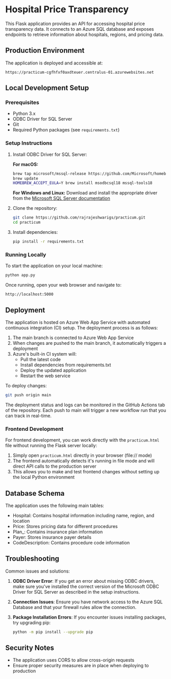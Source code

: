 # Hospital Price Transparency

This Flask application provides an API for accessing hospital price transparency data. It connects to an Azure SQL database and exposes endpoints to retrieve information about hospitals, regions, and pricing data.

## Production Environment

The application is deployed and accessible at:
```
https://practicum-cgfhfxf0axdteuer.centralus-01.azurewebsites.net
```

## Local Development Setup

### Prerequisites

- Python 3.x
- ODBC Driver for SQL Server
- Git
- Required Python packages (see `requirements.txt`)

### Setup Instructions

1. Install ODBC Driver for SQL Server:

   **For macOS:**
   ```bash
   brew tap microsoft/mssql-release https://github.com/Microsoft/homebrew-mssql-release
   brew update
   HOMEBREW_ACCEPT_EULA=Y brew install msodbcsql18 mssql-tools18
   ```
   
   **For Windows and Linux:**
   Download and install the appropriate driver from the [Microsoft SQL Server documentation](https://learn.microsoft.com/en-us/sql/connect/odbc/download-odbc-driver-for-sql-server)

2. Clone the repository:
   ```bash
   git clone https://github.com/rajrajeshwarigs/practicum.git
   cd practicum
   ```

3. Install dependencies:
   ```bash
   pip install -r requirements.txt
   ```

### Running Locally

To start the application on your local machine:

```bash
python app.py
```

Once running, open your web browser and navigate to:
```
http://localhost:5000
```

## Deployment

The application is hosted on Azure Web App Service with automated continuous integration (CI) setup. The deployment process is as follows:

1. The main branch is connected to Azure Web App Service
2. When changes are pushed to the main branch, it automatically triggers a deployment
3. Azure's built-in CI system will:
   - Pull the latest code
   - Install dependencies from requirements.txt
   - Deploy the updated application
   - Restart the web service

To deploy changes:
```bash
git push origin main
```

The deployment status and logs can be monitored in the GitHub Actions tab of the repository. Each push to main will trigger a new workflow run that you can track in real-time.

### Frontend Development

For frontend development, you can work directly with the `practicum.html` file without running the Flask server locally:

1. Simply open `practicum.html` directly in your browser (file:// mode)
2. The frontend automatically detects it's running in file mode and will direct API calls to the production server
3. This allows you to make and test frontend changes without setting up the local Python environment

## Database Schema

The application uses the following main tables:
- Hospital: Contains hospital information including name, region, and location
- Price: Stores pricing data for different procedures
- Plan_: Contains insurance plan information
- Payer: Stores insurance payer details
- CodeDescription: Contains procedure code information

## Troubleshooting

Common issues and solutions:

1. **ODBC Driver Error**: If you get an error about missing ODBC drivers, make sure you've installed the correct version of the Microsoft ODBC Driver for SQL Server as described in the setup instructions.

2. **Connection Issues**: Ensure you have network access to the Azure SQL Database and that your firewall rules allow the connection.

3. **Package Installation Errors**: If you encounter issues installing packages, try upgrading pip:
   ```bash
   python -m pip install --upgrade pip
   ```

## Security Notes

- The application uses CORS to allow cross-origin requests
- Ensure proper security measures are in place when deploying to production 
